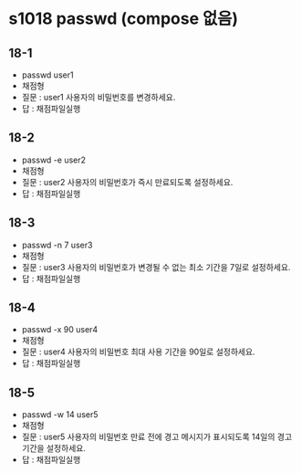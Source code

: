 # s1018 passwd (compose 없음)
## 18-1
- passwd user1
- 채점형
- 질문 : user1 사용자의 비밀번호를 변경하세요.
- 답 : 채점파일실행
## 18-2
- passwd -e user2
- 채점형
- 질문 : user2 사용자의 비밀번호가 즉시 만료되도록 설정하세요.
- 답 : 채점파일실행
## 18-3
- passwd -n 7 user3
- 채점형
- 질문 : user3 사용자의 비밀번호가 변경될 수 없는 최소 기간을 7일로 설정하세요.
- 답 : 채점파일실행
## 18-4
- passwd -x 90 user4
- 채점형
- 질문 : user4 사용자의 비밀번호 최대 사용 기간을 90일로 설정하세요.
- 답 : 채점파일실행
## 18-5
- passwd -w 14 user5
- 채점형
- 질문 : user5 사용자의 비밀번호 만료 전에 경고 메시지가 표시되도록 14일의 경고 기간을 설정하세요.
- 답 : 채점파일실행




